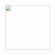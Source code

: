 <p align="center">
  <img src="https://media3.giphy.com/media/liUhPmZdArpYc/giphy.gif?cid=790b7611a1aaad239d6500d76e2a45ad5fdbc3ba8d7ce562&rid=giphy.gif&ct=g" height="140px">
</p>



<!--
**Maath-Lima/Maath-Lima** is a ✨ _special_ ✨ repository because its `README.md` (this file) appears on your GitHub profile.

Here are some ideas to get you started:

- 🔭 I’m currently working on ...
- 🌱 I’m currently learning ...
- 👯 I’m looking to collaborate on ...
- 🤔 I’m looking for help with ...
- 💬 Ask me about ...
- 📫 How to reach me: ...
- 😄 Pronouns: ...
- ⚡ Fun fact: ...
-->
